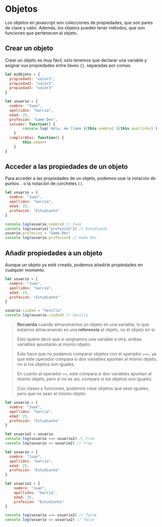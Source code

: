# Objetos

Los objetos en javascript son colecciones de propiedades, que son pares de clave y valor.
Además, los objetos pueden tener métodos, que son funciones que pertenecen al objeto.

## Crear un objeto

Crear un objeto es muy fácil, solo tenemos que declarar una variable y asignar sus propiedades entre llaves `{}`, separadas por comas.

```javascript
let miObjeto = {
  propiedad1: "valor1",
  propiedad2: "valor2",
  propiedad3: "valor3"
}
```

```javascript
let usuario = {
  nombre: "Juan",
  apellidos: "García",
  edad: 25,
  profesión: "Game Dev",
  saludar: function() {
        console.log(`Hola, me llamo ${this.nombre} ${this.apellidos}`)
    }
  cumplirAños: function() {
        this.edad++
    }
}
```

## Acceder a las propiedades de un objeto

Para acceder a las propiedades de un objeto, podemos usar la notación de puntos `.` o la notación de corchetes `[]`.

```javascript
let usuario = {
  nombre: "Juan",
  apellidos: "García",
  edad: 25,
  profesión: "Estudiante"
}

console.log(usuario.nombre) // Juan
console.log(usuario["profesión"]) // Estudiante
usuario.profesion = "Game Dev"
console.log(usuario.profesion) // Game Dev
```

## Añadir propiedades a un objeto

Aunque un objeto ya esté creado, podemos añadirle propiedades en cualquier momento.

```javascript
let usuario = {
  nombre: "Juan",
  apellidos: "García",
  edad: 25,
  profesión: "Estudiante"
}

usuario.ciudad = "Sevilla"
console.log(usuario.ciudad) // Sevilla
```

> **Recuerda** cuando almacenamos un objeto en una variable, lo que estamos almacenando es una **referencia** al objeto, no el objeto en sí.
>
> Esto quiere decir que si asignamos una variable a otra, ambas variables apuntarán al mismo objeto.
>
> Esto hace que no podamos comparar objetos con el operador `===`, ya que este operador compara si dos variables apuntan al mismo objeto, no si los objetos son iguales.
>
> En cuanto al operador `==`, este compara si dos variables apuntan al mismo objeto, pero si no es así, compara si los objetos son iguales.
>
> Con clases y funciones, podemos crear objetos que sean iguales, pero que no sean el mismo objeto.

```javascript
let usuario = {
  nombre: "Juan",
  apellidos: "García",
  edad: 25,
  profesión: "Estudiante"
}

let usuario2 = usuario
console.log(usuario === usuario2) // true
console.log(usuario == usuario2) // true
```

```javascript
let usuario = {
  nombre: "Juan",
  apellidos: "García",
  edad: 25,
  profesión: "Estudiante"
}

let usuario2 = {
    nombre: "Juan",
    apellidos: "García",
    edad: 25,
    profesión: "Estudiante"
}

console.log(usuario === usuario2) // false
console.log(usuario == usuario2) // false

```

